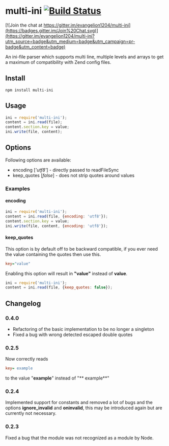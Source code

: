 # multi-ini [![Build Status](https://travis-ci.org/evangelion1204/multi-ini.png?branch=master)](https://travis-ci.org/evangelion1204/multi-ini)

[![Join the chat at https://gitter.im/evangelion1204/multi-ini](https://badges.gitter.im/Join%20Chat.svg)](https://gitter.im/evangelion1204/multi-ini?utm_source=badge&utm_medium=badge&utm_campaign=pr-badge&utm_content=badge)

An ini-file parser which supports multi line, multiple levels and arrays to get a maximum of compatibility with Zend config files.

## Install

```shell
npm install multi-ini
```

## Usage

```js
ini = require('multi-ini');
content = ini.read(file);
content.section.key = value;
ini.write(file, content);

```

## Options

Following options are available:
* encoding \[*'utf8'*\] - directly passed to readFileSync
* keep_quotes \[*false*\] - does not strip quotes around values

### Examples

#### encoding

```js
ini = require('multi-ini');
content = ini.read(file, {encoding: 'utf8'});
content.section.key = value;
ini.write(file, content, {encoding: 'utf8'});
```

#### keep_quotes
This option is by default off to be backward compatible, if you ever need the value containing the quotes then use this.
```ini
key="value"
```
Enabling this option will result in **"value"** instead of **value**.

```js
ini = require('multi-ini');
content = ini.read(file, {keep_quotes: false});
```

## Changelog

### 0.4.0
* Refactoring of the basic implementation to be no longer a singleton
* Fixed a bug with wrong detected escaped double quotes

### 0.2.5
Now correctly reads
```ini
key= example
```
to the value "**example**" instead of "** example**"

### 0.2.4
Implemented support for constants and removed a lot of bugs and the options **ignore_invalid** and **oninvalid**, this may be introduced again but are currently not necessary.

### 0.2.3
Fixed a bug that the module was not recognized as a module by Node.
